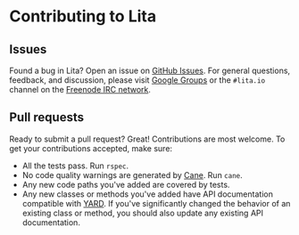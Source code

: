 # Contributing to Lita

## Issues

Found a bug in Lita? Open an issue on [GitHub Issues](https://github.com/jimmycuadra/lita/issues). For general questions, feedback, and discussion, please visit [Google Groups](http://groups.google.com/group/litaio) or the `#lita.io` channel on the [Freenode IRC network](https://webchat.freenode.net/).

## Pull requests

Ready to submit a pull request? Great! Contributions are most welcome. To get your contributions accepted, make sure:

* All the tests pass. Run `rspec`.
* No code quality warnings are generated by [Cane](https://github.com/square/cane). Run `cane`.
* Any new code paths you've added are covered by tests.
* Any new classes or methods you've added have API documentation compatible with [YARD](http://yardoc.org/). If you've significantly changed the behavior of an existing class or method, you should also update any existing API documentation.
